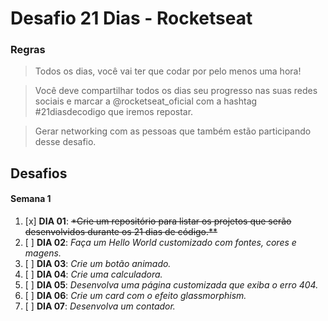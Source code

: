 # Desafio 21 Dias - Rocketseat
### **Regras**
>Todos os dias, você vai ter que codar por pelo menos uma hora! 

>Você deve compartilhar todos os dias seu progresso nas suas redes sociais e marcar a @rocketseat_oficial com a hashtag #21diasdecodigo que iremos repostar.

>Gerar networking com as pessoas que também estão participando desse desafio.

## **Desafios**

#### Semana 1
1. [x] **DIA 01**:  ~~*Crie um repositório para listar os projetos que serão desenvolvidos durante os 21 dias de código.**~~
2. [ ] **DIA 02**:  *Faça um Hello World customizado com fontes, cores e magens.*
3. [ ] **DIA 03**:  *Crie um botão animado.*
4. [ ] **DIA 04**:	*Crie uma calculadora.*
5. [ ] **DIA 05**:  *Desenvolva uma página customizada que exiba o erro 404.*
6. [ ] **DIA 06**:	*Crie um card com o efeito glassmorphism.*
7. [ ] **DIA 07**:	*Desenvolva um contador.*


